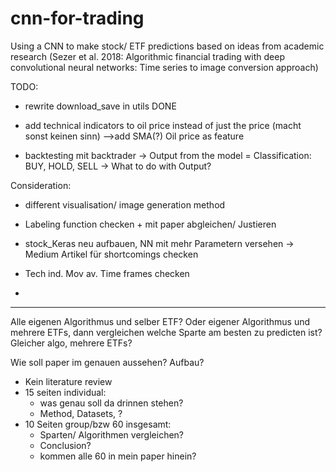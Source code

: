 # cnn-for-trading
 Using a CNN to make stock/ ETF predictions based on ideas from academic research 
 (Sezer et al. 2018: Algorithmic financial trading with deep convolutional neural networks: Time series to image conversion approach)


TODO:

- rewrite download_save in utils DONE

- add technical indicators to oil price instead of just the price (macht sonst keinen sinn)
        -->add SMA(?) Oil price as feature


- backtesting mit backtrader
    -> Output from the model = Classification: BUY, HOLD, SELL
    -> What to do with Output?


Consideration:
- different visualisation/ image generation method


- Labeling function checken + mit paper abgleichen/ Justieren
- stock_Keras neu aufbauen, NN mit mehr Parametern versehen -> Medium Artikel für shortcomings checken
- Tech ind. Mov av. Time frames checken
-


-------------------

Alle eigenen Algorithmus und selber ETF?
Oder eigener Algorithmus und mehrere ETFs, dann vergleichen welche Sparte am besten zu predicten ist?
Gleicher algo, mehrere ETFs?

Wie soll paper im genauen aussehen? Aufbau?

- Kein literature review
- 15 seiten individual:
    - was genau soll da drinnen stehen?
    - Method, Datasets, ?
- 10 Seiten group/bzw 60 insgesamt:
    - Sparten/ Algorithmen vergleichen?
    - Conclusion?
    - kommen alle 60 in mein paper hinein?

